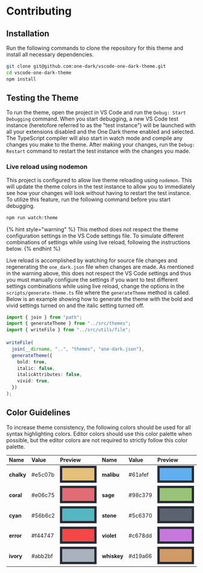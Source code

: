 # Contributing

## Installation

Run the following commands to clone the repository for this theme and install all necessary dependencies.

```bash
git clone git@github.com:one-dark/vscode-one-dark-theme.git
cd vscode-one-dark-theme
npm install
```

## Testing the Theme

To run the theme, open the project in VS Code and run the `Debug: Start Debugging` command. When you start debugging, a new VS Code test instance \(heretofore referred to as the "test instance"\) will be launched with all your extensions disabled and the One Dark theme enabled and selected. The TypeScript compiler will also start in watch mode and compile any changes you make to the theme. After making your changes, run the `Debug: Restart` command to restart the test instance with the changes you made.

### Live reload using nodemon

This project is configured to allow live theme reloading using `nodemon`. This will update the theme colors in the test instance to allow you to immediately see how your changes will look without having to restart the test instance. To utilize this feature, run the following command before you start debugging.

```bash
npm run watch:theme
```

{% hint style="warning" %}
This method does not respect the theme configuration settings in the VS Code settings file. To simulate different combinations of settings while using live reload, following the instructions below.
{% endhint %}

Live reload is accomplished by watching for source file changes and regenerating the `one_dark.json` file when changes are made. As mentioned in the warning above, this does not respect the VS Code settings and thus you must manually configure the settings if you want to test different settings combinations while using live reload, change the options in the `scripts/generate-theme.ts` file where the `generateTheme` method is called. Below is an example showing how to generate the theme with the bold and vivid settings turned on and the italic setting turned off.

```typescript
import { join } from "path";
import { generateTheme } from "../src/themes";
import { writeFile } from "../src/utils/file";

writeFile(
  join(__dirname, "..", "themes", "one-dark.json"),
  generateTheme({
    bold: true,
    italic: false,
    italicAttributes: false,
    vivid: true,
  })
);
```

## Color Guidelines

To increase theme consistency, the following colors should be used for all syntax highlighting colors. Editor colors should use this color palette when possible, but the editor colors are not required to strictly follow this color palette.

| Name       | Value    | Preview                         | Name        | Value    | Preview                          |
| :--------- | :------- | :------------------------------ | :---------- | :------- | :------------------------------- |
| **chalky** | \#e5c07b | ![](.gitbook/assets/chalky.jpg) | **malibu**  | \#61afef | ![](.gitbook/assets/malibu.jpg)  |
| **coral**  | \#e06c75 | ![](.gitbook/assets/coral.jpg)  | **sage**    | \#98c379 | ![](.gitbook/assets/sage.jpg)    |
| **cyan**   | \#56b6c2 | ![](.gitbook/assets/cyan.jpg)   | **stone**   | \#5c6370 | ![](.gitbook/assets/stone.jpg)   |
| **error**  | \#f44747 | ![](.gitbook/assets/error.jpg)  | **violet**  | \#c678dd | ![](.gitbook/assets/violet.jpg)  |
| **ivory**  | \#abb2bf | ![](.gitbook/assets/ivory.jpg)  | **whiskey** | \#d19a66 | ![](.gitbook/assets/whiskey.jpg) |
